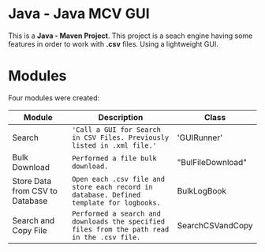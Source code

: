 # Java - Java MCV GUI

This is a **Java - Maven Project**.
This project is a seach engine having some features in order to work with **.csv** files. Using a lightweight GUI.

# Modules
Four modules were created:

|Module                |Description                          |Class                        |
|----------------|-------------------------------|-----------------------------|
|Search|`'Call a GUI for Search in CSV Files. Previously listed in .xml file.'`            |'GUIRunner'            |
|Bulk Download          |`Performed a file bulk download.`            |"BulFileDownload"            |
|Store Data from CSV to Database          |`Open each .csv file and store each record in database. Defined template for logbooks.`|BulkLogBook|
|Search and Copy File          |`Performed a search and downloads the specified files from the path read in the .csv file.`|SearchCSVandCopy|

```